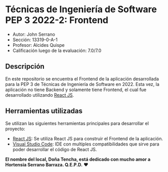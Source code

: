# Técnicas de Ingeniería de Software PEP 3 2022-2: Frontend

* Autor: John Serrano
* Sección: 13319-0-A-1
* Profesor: Alcides Quispe
* Calificación luego de la evaluación: 7.0/7.0

## Descripción
En este repositorio se encuentra el Frontend de la aplicación desarrollada para la PEP 3 de Técnicas de Ingeniería de Software en 2022. Esta vez, la aplicación no tiene Backend y solamente tiene Frontend, el cual fue desarrollado utilizando [React JS](https://reactjs.org).

## Herramientas utilizadas

Se utilizan las siguientes herramientas principales para desarrollar el proyecto:

* [React JS](https://reactjs.org): Se utiliza React JS para construir el Frontend de la aplicación.
* [Visual Studio Code](https://code.visualstudio.com): IDE con multiples compatibilidades que sirve para poder desarrollar el código de React JS.

**El nombre del local, Doña Tencha, está dedicado con mucho amor a Hortensia Serrano Barraza. Q.E.P.D.** ❤️
